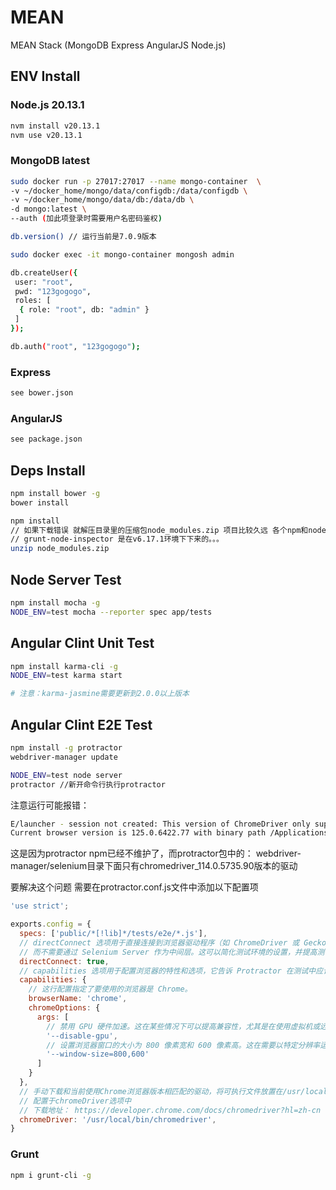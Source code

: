 # MEAN

MEAN Stack (MongoDB Express AngularJS Node.js)

## ENV Install

### Node.js 20.13.1

```bash
nvm install v20.13.1
nvm use v20.13.1
```

### MongoDB latest

```bash
sudo docker run -p 27017:27017 --name mongo-container  \
-v ~/docker_home/mongo/data/configdb:/data/configdb \
-v ~/docker_home/mongo/data/db:/data/db \
-d mongo:latest \
--auth (加此项登录时需要用户名密码鉴权)

db.version() // 运行当前是7.0.9版本

sudo docker exec -it mongo-container mongosh admin

db.createUser({ 
 user: "root", 
 pwd: "123gogogo", 
 roles: [ 
  { role: "root", db: "admin" } 
 ] 
});

db.auth("root", "123gogogo");
```

### Express

```bash
see bower.json
```

### AngularJS

```bash
see package.json
```

## Deps Install

```bash
npm install bower -g
bower install

npm install
// 如果下载错误 就解压目录里的压缩包node_modules.zip 项目比较久远 各个npm和node版本之间的依赖关系比较难梳理
// grunt-node-inspector 是在v6.17.1环境下下来的。。。
unzip node_modules.zip
```

## Node Server Test

```bash
npm install mocha -g
NODE_ENV=test mocha --reporter spec app/tests
```

## Angular Clint Unit Test

```bash
npm install karma-cli -g
NODE_ENV=test karma start

# 注意：karma-jasmine需要更新到2.0.0以上版本
```

## Angular Clint E2E Test

```bash
npm install -g protractor
webdriver-manager update

NODE_ENV=test node server
protractor //新开命令行执行protractor
```

注意运行可能报错：

```bash
E/launcher - session not created: This version of ChromeDriver only supports Chrome version 114
Current browser version is 125.0.6422.77 with binary path /Applications/Google Chrome.app/Contents/MacOS/Google Chrome
```

这是因为protractor npm已经不维护了，而protractor包中的：
webdriver-manager/selenium目录下面只有chromedriver_114.0.5735.90版本的驱动

要解决这个问题 需要在protractor.conf.js文件中添加以下配置项

```js
'use strict';

exports.config = {
  specs: ['public/*[!lib]*/tests/e2e/*.js'],
  // directConnect 选项用于直接连接到浏览器驱动程序（如 ChromeDriver 或 GeckoDriver）
  // 而不需要通过 Selenium Server 作为中间层。这可以简化测试环境的设置，并提高测试的启动速度和稳定性。
  directConnect: true,
  // capabilities 选项用于配置浏览器的特性和选项，它告诉 Protractor 在测试中应该如何启动和配置浏览器。
  capabilities: {
    // 这行配置指定了要使用的浏览器是 Chrome。
    browserName: 'chrome', 
    chromeOptions: {
      args: [
        // 禁用 GPU 硬件加速。这在某些情况下可以提高兼容性，尤其是在使用虚拟机或远程服务器时
        '--disable-gpu',
        // 设置浏览器窗口的大小为 800 像素宽和 600 像素高。这在需要以特定分辨率运行测试时特别有用 
        '--window-size=800,600' 
      ]
    }
  },
  // 手动下载和当前使用Chrome浏览器版本相匹配的驱动，将可执行文件放置在/usr/local/bin目录下，
  // 配置于chromeDriver选项中
  // 下载地址： https://developer.chrome.com/docs/chromedriver?hl=zh-cn
  chromeDriver: '/usr/local/bin/chromedriver', 
}
```

### Grunt

```bash
npm i grunt-cli -g
```
